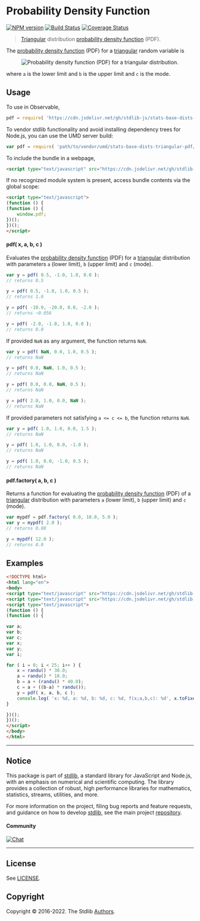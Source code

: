 <!--

@license Apache-2.0

Copyright (c) 2018 The Stdlib Authors.

Licensed under the Apache License, Version 2.0 (the "License");
you may not use this file except in compliance with the License.
You may obtain a copy of the License at

   http://www.apache.org/licenses/LICENSE-2.0

Unless required by applicable law or agreed to in writing, software
distributed under the License is distributed on an "AS IS" BASIS,
WITHOUT WARRANTIES OR CONDITIONS OF ANY KIND, either express or implied.
See the License for the specific language governing permissions and
limitations under the License.

-->

# Probability Density Function

[![NPM version][npm-image]][npm-url] [![Build Status][test-image]][test-url] [![Coverage Status][coverage-image]][coverage-url] <!-- [![dependencies][dependencies-image]][dependencies-url] -->

> [Triangular][triangular-distribution] distribution [probability density function][pdf] (PDF).

<section class="intro">

The [probability density function][pdf] (PDF) for a [triangular][triangular-distribution] random variable is

<!-- <equation class="equation" label="eq:triangular_pdf" align="center" raw="f(x;a,b,c)=\begin{cases} 0 & \text{for } x < a \\ \frac{2(x-a)}{(b-a)(c-a)} & \text{for } a \le x < c \\ \frac{2}{b-a} & \text{for } x = c \\ \frac{2(b-x)}{(b-a)(b-c)} & \text{for } c < x \le b \\ 0 & \text{for } b < x \end{cases}" alt="Probability density function (PDF) for a triangular distribution."> -->

<div class="equation" align="center" data-raw-text="f(x;a,b,c)=\begin{cases} 0 &amp; \text{for } x &lt; a \\ \frac{2(x-a)}{(b-a)(c-a)} &amp; \text{for } a \le x &lt; c \\ \frac{2}{b-a} &amp; \text{for } x = c \\ \frac{2(b-x)}{(b-a)(b-c)} &amp; \text{for } c &lt; x \le b \\ 0 &amp; \text{for } b &lt; x \end{cases}" data-equation="eq:triangular_pdf">
    <img src="https://cdn.jsdelivr.net/gh/stdlib-js/stdlib@51534079fef45e990850102147e8945fb023d1d0/lib/node_modules/@stdlib/stats/base/dists/triangular/pdf/docs/img/equation_triangular_pdf.svg" alt="Probability density function (PDF) for a triangular distribution.">
    <br>
</div>

<!-- </equation> -->

where `a` is the lower limit and `b` is the upper limit and `c` is the mode.

</section>

<!-- /.intro -->



<section class="usage">

## Usage

To use in Observable,

```javascript
pdf = require( 'https://cdn.jsdelivr.net/gh/stdlib-js/stats-base-dists-triangular-pdf@umd/browser.js' )
```

To vendor stdlib functionality and avoid installing dependency trees for Node.js, you can use the UMD server build:

```javascript
var pdf = require( 'path/to/vendor/umd/stats-base-dists-triangular-pdf/index.js' )
```

To include the bundle in a webpage,

```html
<script type="text/javascript" src="https://cdn.jsdelivr.net/gh/stdlib-js/stats-base-dists-triangular-pdf@umd/browser.js"></script>
```

If no recognized module system is present, access bundle contents via the global scope:

```html
<script type="text/javascript">
(function () {
(function () {
    window.pdf;
})();
})();
</script>
```

#### pdf( x, a, b, c )

Evaluates the [probability density function][pdf] (PDF) for a [triangular][triangular-distribution] distribution with parameters `a` (lower limit), `b` (upper limit) and `c` (mode).

```javascript
var y = pdf( 0.5, -1.0, 1.0, 0.0 );
// returns 0.5

y = pdf( 0.5, -1.0, 1.0, 0.5 );
// returns 1.0

y = pdf( -10.0, -20.0, 0.0, -2.0 );
// returns ~0.056

y = pdf( -2.0, -1.0, 1.0, 0.0 );
// returns 0.0
```

If provided `NaN` as any argument, the function returns `NaN`.

```javascript
var y = pdf( NaN, 0.0, 1.0, 0.5 );
// returns NaN

y = pdf( 0.0, NaN, 1.0, 0.5 );
// returns NaN

y = pdf( 0.0, 0.0, NaN, 0.5 );
// returns NaN

y = pdf( 2.0, 1.0, 0.0, NaN );
// returns NaN
```

If provided parameters not satisfying `a <= c <= b`, the function returns `NaN`.

```javascript
var y = pdf( 1.0, 1.0, 0.0, 1.5 );
// returns NaN

y = pdf( 1.0, 1.0, 0.0, -1.0 );
// returns NaN

y = pdf( 1.0, 0.0, -1.0, 0.5 );
// returns NaN
```

#### pdf.factory( a, b, c )

Returns a function for evaluating the [probability density function][pdf] (PDF) of a [triangular][triangular-distribution] distribution with parameters `a` (lower limit), `b` (upper limit) and `c` (mode).

```javascript
var mypdf = pdf.factory( 0.0, 10.0, 5.0 );
var y = mypdf( 2.0 );
// returns 0.08

y = mypdf( 12.0 );
// returns 0.0
```

</section>

<!-- /.usage -->

<section class="examples">

## Examples

<!-- eslint no-undef: "error" -->

```html
<!DOCTYPE html>
<html lang="en">
<body>
<script type="text/javascript" src="https://cdn.jsdelivr.net/gh/stdlib-js/random-base-randu@umd/browser.js"></script>
<script type="text/javascript" src="https://cdn.jsdelivr.net/gh/stdlib-js/stats-base-dists-triangular-pdf@umd/browser.js"></script>
<script type="text/javascript">
(function () {
(function () {

var a;
var b;
var c;
var x;
var y;
var i;

for ( i = 0; i < 25; i++ ) {
    x = randu() * 30.0;
    a = randu() * 10.0;
    b = a + (randu() * 40.0);
    c = a + ((b-a) * randu());
    y = pdf( x, a, b, c );
    console.log( 'x: %d, a: %d, b: %d, c: %d, f(x;a,b,c): %d', x.toFixed( 4 ), a.toFixed( 4 ), b.toFixed( 4 ), c.toFixed( 4 ), y.toFixed( 4 ) );
}

})();
})();
</script>
</body>
</html>
```

</section>

<!-- /.examples -->

<!-- Section for related `stdlib` packages. Do not manually edit this section, as it is automatically populated. -->

<section class="related">

</section>

<!-- /.related -->

<!-- Section for all links. Make sure to keep an empty line after the `section` element and another before the `/section` close. -->


<section class="main-repo" >

* * *

## Notice

This package is part of [stdlib][stdlib], a standard library for JavaScript and Node.js, with an emphasis on numerical and scientific computing. The library provides a collection of robust, high performance libraries for mathematics, statistics, streams, utilities, and more.

For more information on the project, filing bug reports and feature requests, and guidance on how to develop [stdlib][stdlib], see the main project [repository][stdlib].

#### Community

[![Chat][chat-image]][chat-url]

---

## License

See [LICENSE][stdlib-license].


## Copyright

Copyright &copy; 2016-2022. The Stdlib [Authors][stdlib-authors].

</section>

<!-- /.stdlib -->

<!-- Section for all links. Make sure to keep an empty line after the `section` element and another before the `/section` close. -->

<section class="links">

[npm-image]: http://img.shields.io/npm/v/@stdlib/stats-base-dists-triangular-pdf.svg
[npm-url]: https://npmjs.org/package/@stdlib/stats-base-dists-triangular-pdf

[test-image]: https://github.com/stdlib-js/stats-base-dists-triangular-pdf/actions/workflows/test.yml/badge.svg?branch=v0.0.8
[test-url]: https://github.com/stdlib-js/stats-base-dists-triangular-pdf/actions/workflows/test.yml?query=branch:v0.0.8

[coverage-image]: https://img.shields.io/codecov/c/github/stdlib-js/stats-base-dists-triangular-pdf/main.svg
[coverage-url]: https://codecov.io/github/stdlib-js/stats-base-dists-triangular-pdf?branch=main

<!--

[dependencies-image]: https://img.shields.io/david/stdlib-js/stats-base-dists-triangular-pdf.svg
[dependencies-url]: https://david-dm.org/stdlib-js/stats-base-dists-triangular-pdf/main

-->

[chat-image]: https://img.shields.io/gitter/room/stdlib-js/stdlib.svg
[chat-url]: https://gitter.im/stdlib-js/stdlib/

[stdlib]: https://github.com/stdlib-js/stdlib

[stdlib-authors]: https://github.com/stdlib-js/stdlib/graphs/contributors

[umd]: https://github.com/umdjs/umd
[es-module]: https://developer.mozilla.org/en-US/docs/Web/JavaScript/Guide/Modules

[deno-url]: https://github.com/stdlib-js/stats-base-dists-triangular-pdf/tree/deno
[umd-url]: https://github.com/stdlib-js/stats-base-dists-triangular-pdf/tree/umd
[esm-url]: https://github.com/stdlib-js/stats-base-dists-triangular-pdf/tree/esm
[branches-url]: https://github.com/stdlib-js/stats-base-dists-triangular-pdf/blob/main/branches.md

[stdlib-license]: https://raw.githubusercontent.com/stdlib-js/stats-base-dists-triangular-pdf/main/LICENSE

[pdf]: https://en.wikipedia.org/wiki/Probability_density_function

[triangular-distribution]: https://en.wikipedia.org/wiki/Triangular_distribution

</section>

<!-- /.links -->
